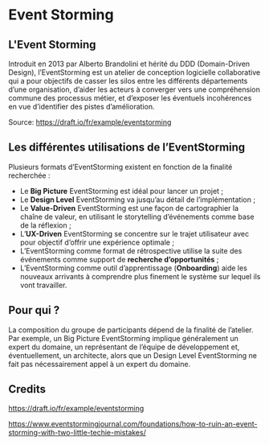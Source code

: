# Event Storming


## L'Event Storming

Introduit en 2013 par Alberto Brandolini et hérité du DDD (Domain-Driven Design), l’EventStorming est un atelier de conception logicielle collaborative qui a pour objectifs de casser les silos entre les différents départements d’une organisation, d’aider les acteurs à converger vers une compréhension commune des processus métier, et d’exposer les éventuels incohérences en vue d’identifier des pistes d’amélioration.

Source: https://draft.io/fr/example/eventstorming

## Les différentes utilisations de l’EventStorming

Plusieurs formats d’EventStorming existent en fonction de la finalité recherchée :

- Le __Big Picture__ EventStorming est idéal pour lancer un projet ;
- Le __Design Level__ EventStorming va jusqu’au détail de l’implémentation ;
- Le __Value-Driven__ EventStorming est une façon de cartographier la chaîne de valeur, en utilisant le storytelling d’événements comme base de la réflexion ;
- L’__UX-Driven__ EventStorming se concentre sur le trajet utilisateur avec pour objectif d’offrir une expérience optimale ;
- L’EventStorming comme format de rétrospective utilise la suite des événements comme support de __recherche d’opportunités__ ;
- L’EventStorming comme outil d’apprentissage (__Onboarding__) aide les nouveaux arrivants à comprendre plus finement le système sur lequel ils vont travailler.

## Pour qui ?

La composition du groupe de participants dépend de la finalité de l’atelier. Par exemple, un Big Picture EventStorming implique généralement un expert du domaine, un représentant de l’équipe de développement et, éventuellement, un architecte, alors que un Design Level EventStorming ne fait pas nécessairement appel à un expert du domaine.


## Credits

https://draft.io/fr/example/eventstorming

https://www.eventstormingjournal.com/foundations/how-to-ruin-an-event-storming-with-two-little-techie-mistakes/

